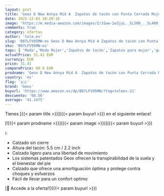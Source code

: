 ```yaml
---
layout: post
title: 'Geox D New Annya Mid A  Zapatos de tacón con Punta Cerrada Mujer  Negro  Black 085   38.5 EU'
date: 2022-12-03 10:20:16
image: 'https://m.media-amazon.com/images/I/31ww-2w3jyL._SL500_._SL400_.jpg'
comments: true
category: ofertas
author: 'tole.es'
slug: 'B07LFV95MW-es Geox D New Annya Mid A Zapatos de tacón con Punta Cerrada...'
sku: 'B07LFV95MW-es'
tags: [ 'Moda','Moda Mujer','Zapatos de tacón','Zapatos para mujer','geox','zapatos','🇪🇸', ]
actualPrice: 31.41 EUR
currency: EUR
price: 31.41
comparePrice: 99.9 EUR
prodname: 'Geox D New Annya Mid A  Zapatos de tacón con Punta Cerrada Mujer  Negro  Black 085   38.5 EU'
country: 'es'
flag: '🇪🇸'
brand: 'Geox'
buyurl: 'https://www.amazon.es/dp/B07LFV95MW/?tag=tolees-21'
descuento: '68.56'
average: '41.1475'
---
```


Tienes [{{< param title >}}]({{< param buyurl >}}) en el siguiente enlace!

[![{{< param prodname >}}]({{< param image >}})]({{< param buyurl >}})

ℹ️:

- Calzado sin cierre
- Altura del tacón: 5.5 cm / 2.2 inch
- Calzado ligero para una libertad de movimiento
- Los sistemas patentados Geox ofrecen la transpirabilidad de la suela y el bienestar del pie
- Calzado que ofrece una amortiguación óptima y protege contra choques y esfuerzos
- Fácil de llevar para un confort optimo

[🛒 Accede a la oferta!!]({{< param buyurl >}})
